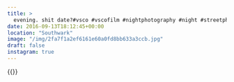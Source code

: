 ```yaml
---
title: >
  evening. shit date?#vsco #vscofilm #nightphotography #night #streetphotography #candid #london
date: 2016-09-13T18:12:45+00:00
location: "Southwark"
image: "/img/2fa7f1a2ef6161e60a0fd8bb633a3ccb.jpg"
draft: false
instagram: true
---
```


{{<photo src="/img/2fa7f1a2ef6161e60a0fd8bb633a3ccb.jpg">}}
